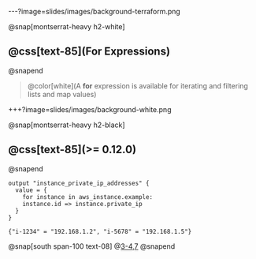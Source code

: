 ---?image=slides/images/background-terraform.png

@snap[montserrat-heavy h2-white]
## @css[text-85](For Expressions)
@snapend

> @color[white](A **for** expression is available for iterating and filtering lists and map values)

+++?image=slides/images/background-white.png

@snap[montserrat-heavy h2-black]
## @css[text-85](>= 0.12.0)
@snapend


```
output "instance_private_ip_addresses" {
  value = {
    for instance in aws_instance.example:
    instance.id => instance.private_ip
  }
}
```

```
{"i-1234" = "192.168.1.2", "i-5678" = "192.168.1.5"}
```

@snap[south span-100 text-08]
@[3-4,7](string)
@snapend